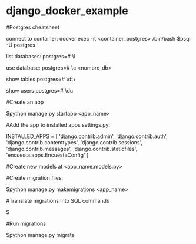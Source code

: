 # django_docker_example

#Postgres cheatsheet

connect to container:
    docker exec -it <container_postgres> /bin/bash
    $psql -U postgres

list databases:
postgres=#  \l

use database:
postgres=# \c <nombre_db>

show tables
postgres=# \dt+

show users
postgres=# \du


#Create an app

$python manage.py startapp <app_name>

#Add the app to installed apps settings.py:

INSTALLED_APPS = [
    'django.contrib.admin',
    'django.contrib.auth',
    'django.contrib.contenttypes',
    'django.contrib.sessions',
    'django.contrib.messages',
    'django.contrib.staticfiles',
    'encuesta.apps.EncuestaConfig'
]


#Create new models at <app_name.models.py>

#Create migration files:

$python manage.py makemigrations <app_name>

#Translate migrations into SQL commands

$

#Run migrations

$python manage.py migrate 
